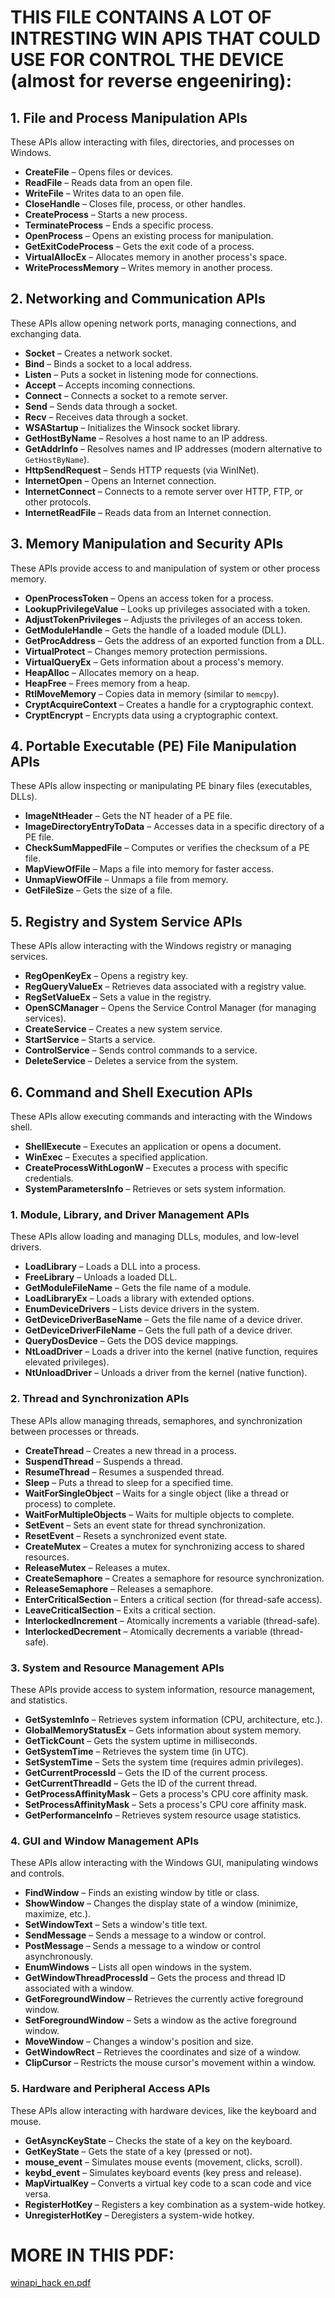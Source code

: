 # THIS FILE CONTAINS A LOT OF INTRESTING WIN APIS THAT COULD USE FOR CONTROL THE DEVICE (almost for reverse engeeniring):

## 1. File and Process Manipulation APIs

These APIs allow interacting with files, directories, and processes on Windows.

- **CreateFile** – Opens files or devices.
- **ReadFile** – Reads data from an open file.
- **WriteFile** – Writes data to an open file.
- **CloseHandle** – Closes file, process, or other handles.
- **CreateProcess** – Starts a new process.
- **TerminateProcess** – Ends a specific process.
- **OpenProcess** – Opens an existing process for manipulation.
- **GetExitCodeProcess** – Gets the exit code of a process.
- **VirtualAllocEx** – Allocates memory in another process's space.
- **WriteProcessMemory** – Writes memory in another process.

## 2. Networking and Communication APIs

These APIs allow opening network ports, managing connections, and exchanging data.

- **Socket** – Creates a network socket.
- **Bind** – Binds a socket to a local address.
- **Listen** – Puts a socket in listening mode for connections.
- **Accept** – Accepts incoming connections.
- **Connect** – Connects a socket to a remote server.
- **Send** – Sends data through a socket.
- **Recv** – Receives data through a socket.
- **WSAStartup** – Initializes the Winsock socket library.
- **GetHostByName** – Resolves a host name to an IP address.
- **GetAddrInfo** – Resolves names and IP addresses (modern alternative to `GetHostByName`).
- **HttpSendRequest** – Sends HTTP requests (via WinINet).
- **InternetOpen** – Opens an Internet connection.
- **InternetConnect** – Connects to a remote server over HTTP, FTP, or other protocols.
- **InternetReadFile** – Reads data from an Internet connection.

## 3. Memory Manipulation and Security APIs

These APIs provide access to and manipulation of system or other process memory.

- **OpenProcessToken** – Opens an access token for a process.
- **LookupPrivilegeValue** – Looks up privileges associated with a token.
- **AdjustTokenPrivileges** – Adjusts the privileges of an access token.
- **GetModuleHandle** – Gets the handle of a loaded module (DLL).
- **GetProcAddress** – Gets the address of an exported function from a DLL.
- **VirtualProtect** – Changes memory protection permissions.
- **VirtualQueryEx** – Gets information about a process's memory.
- **HeapAlloc** – Allocates memory on a heap.
- **HeapFree** – Frees memory from a heap.
- **RtlMoveMemory** – Copies data in memory (similar to `memcpy`).
- **CryptAcquireContext** – Creates a handle for a cryptographic context.
- **CryptEncrypt** – Encrypts data using a cryptographic context.

## 4. Portable Executable (PE) File Manipulation APIs

These APIs allow inspecting or manipulating PE binary files (executables, DLLs).

- **ImageNtHeader** – Gets the NT header of a PE file.
- **ImageDirectoryEntryToData** – Accesses data in a specific directory of a PE file.
- **CheckSumMappedFile** – Computes or verifies the checksum of a PE file.
- **MapViewOfFile** – Maps a file into memory for faster access.
- **UnmapViewOfFile** – Unmaps a file from memory.
- **GetFileSize** – Gets the size of a file.

## 5. Registry and System Service APIs

These APIs allow interacting with the Windows registry or managing services.

- **RegOpenKeyEx** – Opens a registry key.
- **RegQueryValueEx** – Retrieves data associated with a registry value.
- **RegSetValueEx** – Sets a value in the registry.
- **OpenSCManager** – Opens the Service Control Manager (for managing services).
- **CreateService** – Creates a new system service.
- **StartService** – Starts a service.
- **ControlService** – Sends control commands to a service.
- **DeleteService** – Deletes a service from the system.

## 6. Command and Shell Execution APIs

These APIs allow executing commands and interacting with the Windows shell.

- **ShellExecute** – Executes an application or opens a document.
- **WinExec** – Executes a specified application.
- **CreateProcessWithLogonW** – Executes a process with specific credentials.
- **SystemParametersInfo** – Retrieves or sets system information.


### 1. Module, Library, and Driver Management APIs

These APIs allow loading and managing DLLs, modules, and low-level drivers.

- **LoadLibrary** – Loads a DLL into a process.
- **FreeLibrary** – Unloads a loaded DLL.
- **GetModuleFileName** – Gets the file name of a module.
- **LoadLibraryEx** – Loads a library with extended options.
- **EnumDeviceDrivers** – Lists device drivers in the system.
- **GetDeviceDriverBaseName** – Gets the file name of a device driver.
- **GetDeviceDriverFileName** – Gets the full path of a device driver.
- **QueryDosDevice** – Gets the DOS device mappings.
- **NtLoadDriver** – Loads a driver into the kernel (native function, requires elevated privileges).
- **NtUnloadDriver** – Unloads a driver from the kernel (native function).

### 2. Thread and Synchronization APIs

These APIs allow managing threads, semaphores, and synchronization between processes or threads.

- **CreateThread** – Creates a new thread in a process.
- **SuspendThread** – Suspends a thread.
- **ResumeThread** – Resumes a suspended thread.
- **Sleep** – Puts a thread to sleep for a specified time.
- **WaitForSingleObject** – Waits for a single object (like a thread or process) to complete.
- **WaitForMultipleObjects** – Waits for multiple objects to complete.
- **SetEvent** – Sets an event state for thread synchronization.
- **ResetEvent** – Resets a synchronized event state.
- **CreateMutex** – Creates a mutex for synchronizing access to shared resources.
- **ReleaseMutex** – Releases a mutex.
- **CreateSemaphore** – Creates a semaphore for resource synchronization.
- **ReleaseSemaphore** – Releases a semaphore.
- **EnterCriticalSection** – Enters a critical section (for thread-safe access).
- **LeaveCriticalSection** – Exits a critical section.
- **InterlockedIncrement** – Atomically increments a variable (thread-safe).
- **InterlockedDecrement** – Atomically decrements a variable (thread-safe).

### 3. System and Resource Management APIs

These APIs provide access to system information, resource management, and statistics.

- **GetSystemInfo** – Retrieves system information (CPU, architecture, etc.).
- **GlobalMemoryStatusEx** – Gets information about system memory.
- **GetTickCount** – Gets the system uptime in milliseconds.
- **GetSystemTime** – Retrieves the system time (in UTC).
- **SetSystemTime** – Sets the system time (requires admin privileges).
- **GetCurrentProcessId** – Gets the ID of the current process.
- **GetCurrentThreadId** – Gets the ID of the current thread.
- **GetProcessAffinityMask** – Gets a process's CPU core affinity mask.
- **SetProcessAffinityMask** – Sets a process's CPU core affinity mask.
- **GetPerformanceInfo** – Retrieves system resource usage statistics.

### 4. GUI and Window Management APIs

These APIs allow interacting with the Windows GUI, manipulating windows and controls.

- **FindWindow** – Finds an existing window by title or class.
- **ShowWindow** – Changes the display state of a window (minimize, maximize, etc.).
- **SetWindowText** – Sets a window's title text.
- **SendMessage** – Sends a message to a window or control.
- **PostMessage** – Sends a message to a window or control asynchronously.
- **EnumWindows** – Lists all open windows in the system.
- **GetWindowThreadProcessId** – Gets the process and thread ID associated with a window.
- **GetForegroundWindow** – Retrieves the currently active foreground window.
- **SetForegroundWindow** – Sets a window as the active foreground window.
- **MoveWindow** – Changes a window's position and size.
- **GetWindowRect** – Retrieves the coordinates and size of a window.
- **ClipCursor** – Restricts the mouse cursor's movement within a window.

### 5. Hardware and Peripheral Access APIs

These APIs allow interacting with hardware devices, like the keyboard and mouse.

- **GetAsyncKeyState** – Checks the state of a key on the keyboard.
- **GetKeyState** – Gets the state of a key (pressed or not).
- **mouse_event** – Simulates mouse events (movement, clicks, scroll).
- **keybd_event** – Simulates keyboard events (key press and release).
- **MapVirtualKey** – Converts a virtual key code to a scan code and vice versa.
- **RegisterHotKey** – Registers a key combination as a system-wide hotkey.
- **UnregisterHotKey** – Deregisters a system-wide hotkey.

# MORE IN THIS PDF:
[winapi_hack en.pdf](https://github.com/user-attachments/files/17379229/winapi_hack.en.pdf)
